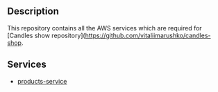 ## Description

This repository contains all the AWS services which are required for [Candles show repository](https://github.com/vitaliimarushko/candles-shop.

## Services

- [products-service](/products-service)
